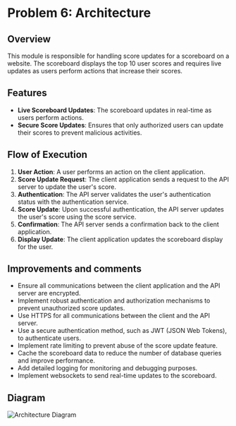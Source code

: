 # Problem 6: Architecture

## Overview

This module is responsible for handling score updates for a scoreboard on a website. The scoreboard displays the top 10 user scores and requires live updates as users perform actions that increase their scores.

## Features

- **Live Scoreboard Updates**: The scoreboard updates in real-time as users perform actions.
- **Secure Score Updates**: Ensures that only authorized users can update their scores to prevent malicious activities.

## Flow of Execution

1. **User Action**: A user performs an action on the client application.
2. **Score Update Request**: The client application sends a request to the API server to update the user's score.
3. **Authentication**: The API server validates the user's authentication status with the authentication service.
4. **Score Update**: Upon successful authentication, the API server updates the user's score using the score service.
5. **Confirmation**: The API server sends a confirmation back to the client application.
6. **Display Update**: The client application updates the scoreboard display for the user.

## Improvements and comments

- Ensure all communications between the client application and the API server are encrypted.
- Implement robust authentication and authorization mechanisms to prevent unauthorized score updates.
- Use HTTPS for all communications between the client and the API server.
- Use a secure authentication method, such as JWT (JSON Web Tokens), to authenticate users.
- Implement rate limiting to prevent abuse of the score update feature.
- Cache the scoreboard data to reduce the number of database queries and improve performance.
- Add detailed logging for monitoring and debugging purposes.
- Implement websockets to send real-time updates to the scoreboard.

## Diagram

![Architecture Diagram](https://github.com/ardiantutomo/99Tech-code-challenge/blob/main/src/problem6/architecture.png)
